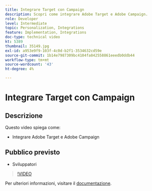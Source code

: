```yaml
---
title: Integrare Target con Campaign
description: Scopri come integrare Adobe Target e Adobe Campaign.
role: Developer
level: Intermediate
topic: Personalization, Integrations
feature: Implementation, Integrations
doc-type: technical video
kt: 5389
thumbnail: 35149.jpg
exl-id: a953e9f9-103f-4c0d-b2f1-3534632cd59e
source-git-commit: 1b14e7987309bc4104fa842558861eeedb0ddb44
workflow-type: tm+mt
source-wordcount: '43'
ht-degree: 4%

---
```


# Integrare Target con Campaign

## Descrizione

Questo video spiega come:

* Integrare Adobe Target e Adobe Campaign

## Pubblico previsto

* Sviluppatori

>[!VIDEO](https://video.tv.adobe.com/v/35149/?quality=12)

Per ulteriori informazioni, visitare il [documentazione](https://experienceleague.adobe.com/docs/target/using/integrate/campaign-and-target.html?lang=en).
